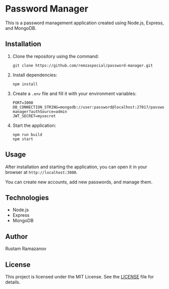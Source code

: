 # Password Manager

This is a password management application created using Node.js, Express, and MongoDB.

## Installation

1. Clone the repository using the command:

   ```
   git clone https://github.com/remzaspecial/password-manager.git
   ```

2. Install dependencies:

   ```
   npm install
   ```

3. Create a `.env` file and fill it with your environment variables:

   ```
   PORT=3000
   DB_CONNECTION_STRING=mongodb://user:password@localhost:27017/password-manager?authSource=admin
   JWT_SECRET=mysecret
   ```

4. Start the application:

   ```
   npm run build
   npm start
   ```

## Usage

After installation and starting the application, you can open it in your browser at `http://localhost:3000`.

You can create new accounts, add new passwords, and manage them.

## Technologies

* Node.js
* Express
* MongoDB

## Author

Rustam Ramazanov

## License

This project is licensed under the MIT License. See the [LICENSE](https://github.com/remzaspecial/password-manager/LICENSE) file for details.